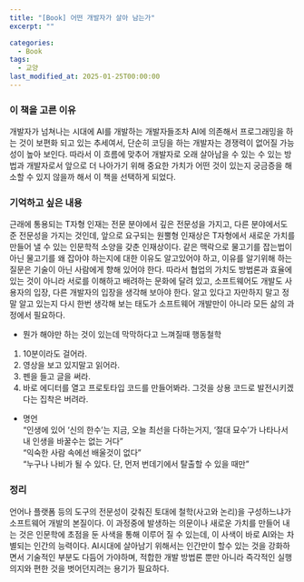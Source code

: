 ```yaml
---
title: "[Book] 어떤 개발자가 살아 남는가"
excerpt: ""

categories:
  - Book
tags:
  - 교양
last_modified_at: 2025-01-25T00:00:00
---
```



### 이 책을 고른 이유
개발자가 넘쳐나는 시대에 AI를 개발하는 개발자들조차 AI에 의존해서 프로그래밍을 하는 것이 보편화 되고 있는 추세여서, 단순히 코딩을 하는 개발자는 경쟁력이 없어질 가능 성이 높아 보인다. 
따라서 이 흐름에 맞추어 개발자로 오래 살아남을 수 있는 수 있는 방법과 
개발자로서 앞으로 더 나아가기 위해 중요한 가치가 어떤 것이 있는지 궁금증을 해소할 수 있지 않을까 해서 이 책을 선택하게 되었다.

### 기억하고 싶은 내용
 근래에 통용되는 T자형 인재는 전문 분야에서 깊은 전문성을 가지고, 다른 분야에서도 준 전문성을 가지는 것인데, 앞으로 요구되는 원뿔형 인재상은 T자형에서 새로운 가치를 만들어 낼 수 있는 인문학적 소양을 갖춘 인재상이다. 
같은 맥락으로 물고기를 잡는법이 아닌 물고기를 왜 잡아야 하는지에 대한 이유도 알고있어야 하고, 이유를 알기위해 하는 질문은 기술이 아닌 사람에게 향해 있어야 한다.
따라서 협업의 가치도 방법론과 효율에 있는 것이 아니라 서로를 이해하고 배려하는 문화에 달려 있고, 소프트웨어도 개발도 사용자의 입장, 다른 개발자의 입장을 생각해 보아야 한다.
알고 있다고 자만하지 말고 정말 알고 있는지 다시 한번 생각해 보는 태도가 소프트웨어 개발만이 아니라 모든 삶의 과정에서 필요하다.

- 뭔가 해야만 하는 것이 있는데 막막하다고 느껴질때 행동철학
1. 10분이라도 걸어라.
2. 영상을 보고 있지말고 읽어라.
3. 펜을 들고 글을 써라.
4. 바로 에디터를 열고 프로토타입 코드를 만들어봐라. 그것을 상용 코드로 발전시키겠다는 집착은 버려라.

- 명언    
    “인생에 있어 ‘신의 한수’는 지금, 오늘 최선을 다하는거지, ‘절대 묘수’가 나타나서 내 인생을 바꿀수는 없는 거다”    
    “익숙한 사람 속에선 배울것이 없다”    
    “누구나 나비가 될 수 있다. 단, 먼저 번데기에서 탈출할 수 있을 때만”
    
### 정리
 언어나 플랫폼 등의 도구의 전문성이 갖춰진 토대에 철학(사고와 논리)을 구성하느냐가 소프트웨어 개발의 본질이다. 
이 과정중에 발생하는 의문이나 새로운 가치를 만들어 내는 것은 인문학에 초점을 둔 사색을 통해 이루어 질 수 있는데, 이 사색이 바로 AI와는 차별되는 인간의 능력이다.
AI시대에 살아남기 위해서는 인간만이 할수 있는 것을 강화하면서 기술적인 부분도 다듬어 가야하며, 적합한 개발 방법론 뿐만 아니라 즉각적인 실행 의지와 편한 것을 벗어던지려는 용기가 필요하다.
